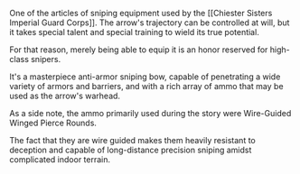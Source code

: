 One of the articles of sniping equipment used by the [[Chiester Sisters Imperial Guard Corps]].
The arrow's trajectory can be controlled at will, but it takes special talent and special training to wield its true potential.

For that reason, merely being able to equip it is an honor reserved for high-class snipers.

It's a masterpiece anti-armor sniping bow, capable of penetrating a wide variety of armors and barriers, and with a rich array of ammo that may be used as the arrow's warhead.

As a side note, the ammo primarily used during the story were Wire-Guided Winged Pierce Rounds.

The fact that they are wire guided makes them heavily resistant to deception and capable of long-distance precision sniping amidst complicated indoor terrain.
